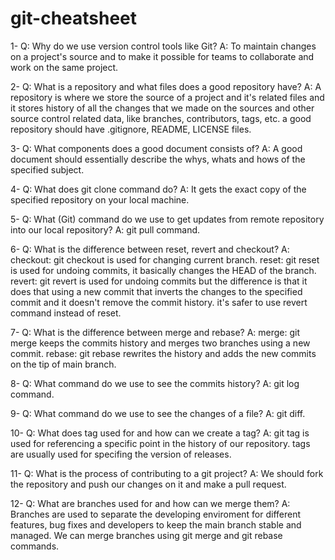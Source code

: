 # git-cheatsheet

1-
  Q: Why do we use version control tools like Git?
  A: To maintain changes on a project's source and to make it possible for teams
     to collaborate and work on the same project.
  
2-
  Q: What is a repository and what files does a good repository have?
  A: A repository is where we store the source of a project and it's related files and 
     it stores history of all the changes that we made on the sources and other source control related data,
     like branches, contributors, tags, etc.
     a good repository should have .gitignore, README, LICENSE files.

3-
  Q: What components does a good document consists of?
  A: A good document should essentially describe the whys, whats and hows of the specified subject.
  
4-
  Q: What does git clone command do?
  A: It gets the exact copy of the specified repository on your local machine.
  
5-
  Q: What (Git) command do we use to get updates from remote repository into our local repository?
  A: git pull command.
  
6-
  Q: What is the difference between reset, revert and checkout?
  A: checkout: git checkout is used for changing current branch. 
     reset: git reset is used for undoing commits, it basically changes the HEAD of the branch.
     revert: git revert is used for undoing commits but the difference is that it does that using a new commit that 
     inverts the changes to the specified commit and it doesn't remove the commit history. 
     it's safer to use revert command instead of reset.
     
  
7-
  Q: What is the difference between merge and rebase?
  A: merge: git merge keeps the commits history and merges two branches using a new commit.
     rebase: git rebase rewrites the history and adds the new commits on the tip of main branch.
     
8- 
  Q: What command do we use to see the commits history?
  A: git log command.
  
9-
  Q: What command do we use to see the changes of a file?
  A: git diff.
  
10-
  Q: What does tag used for and how can we create a tag?
  A: git tag <tag-name> is used for referencing a specific point in the history of our repository.
     tags are usually used for specifing the version of releases.
  
11-
  Q: What is the process of contributing to a git project?
  A: We should fork the repository and push our changes on it and make a pull request.

12-
  Q: What are branches used for and how can we merge them?
  A: Branches are used to separate the developing enviroment for different 
     features, bug fixes and developers to keep the main branch stable and managed.
     We can merge branches using git merge and git rebase commands.
 
  
  
  
  
  
  
  
  
  
  
  
  
  
  
  
  
  
  
